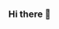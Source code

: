 ### Hi there 👋

<!--
**ankitakhanna1027/ankitakhanna1027** is a ✨ _special_ ✨ repository because its `README.md` (this file) appears on your GitHub profile.

##About Me

Here are some ideas to get you started:

- 🔭 I’m currently working on ...
- 🌱 I’m currently learning ...
- 👯 I’m looking to collaborate on ...
- 🤔 I’m looking for help with ...
- 💬 Ask me about ...
- 📫 How to reach me: ...
- 😄 Pronouns: ...
- ⚡ Fun fact: ...
-->
